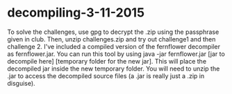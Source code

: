 # decompiling-3-11-2015

To solve the challenges, use gpg to decrypt the .zip using the passphrase given in club. Then, unzip challenges.zip and try out challenge1 and then challenge 2. I've included a compiled version of the fernflower decompiler as fernflower.jar. You can run this tool by using java -jar fernflower.jar [jar to decompile here] [temporary folder for the new jar]. This will place the decompiled jar inside the new temporary folder. You will need to unzip the .jar to access the decompiled source files (a .jar is really just a .zip in disguise).
